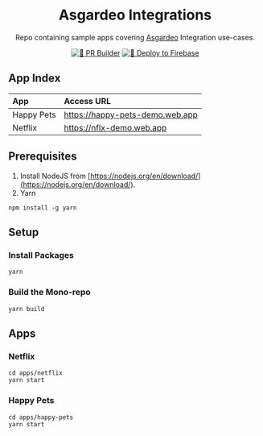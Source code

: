 <p align="center" style="padding-top: 20px">
  <h1 align="center">Asgardeo Integrations</h1>
  <p align="center">Repo containing sample apps covering <a href="https://wso2.com/asgardeo/">Asgardeo</a> Integration use-cases.</p>
</p>

<div align="center">

  <a href="">[![👷 PR Builder](https://github.com/brionmario/asgardeo-integrations/actions/workflows/pr-builder.yml/badge.svg)](https://github.com/brionmario/asgardeo-integrations/actions/workflows/pr-builder.yml)</a>
  <a href="">[![🚀 Deploy to Firebase](https://github.com/brionmario/asgardeo-integrations/actions/workflows/firebase-deploy.yml/badge.svg)](https://github.com/brionmario/asgardeo-integrations/actions/workflows/firebase-deploy.yml)</a>

</div>

## App Index

|  App          | Access URL    |
| :------------ |:------------- |
| Happy Pets    | https://happy-pets-demo.web.app |
| Netflix    | https://nflx-demo.web.app |

## Prerequisites

1. Install NodeJS from [https://nodejs.org/en/download/](https://nodejs.org/en/download/).
2. Yarn

```shell
npm install -g yarn
```

## Setup

### Install Packages

```shell
yarn
```

### Build the Mono-repo

```shell
yarn build
```

## Apps

### Netflix

```shell
cd apps/netflix
yarn start
```

### Happy Pets

```shell
cd apps/happy-pets
yarn start
```
